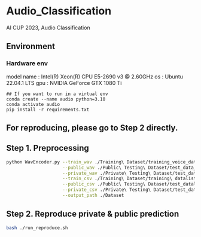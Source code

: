 # Audio_Classification
AI CUP 2023, Audio Classification

## Environment
### Hardware env
model name      : Intel(R) Xeon(R) CPU E5-2690 v3 @ 2.60GHz
os              : Ubuntu 22.04.1 LTS
gpu             : NVIDIA GeForce GTX 1080 Ti
```shell
## If you want to run in a virtual env
conda create --name audio python=3.10
conda activate audio
pip install -r requirements.txt
```
## For reproducing, please go to Step 2 directly.
## Step 1. Preprocessing

```bash
python WavEncoder.py --train_wav ./Training\ Dataset/training_voice_data \
                     --public_wav ./Public\ Testing\ Dataset/test_data_public \
                     --private_wav ./Private\ Testing\ Dataset/test_data_private \
                     --train_csv ./Training\ Dataset/training\ datalist.csv \
                     --public_csv ./Public\ Testing\ Dataset/test_datalist_public.csv \
                     --private_csv ./Private\ Testing\ Dataset/test_datalist_private.csv \
                     --output_path ./Dataset
```

## Step 2. Reproduce private & public prediction
```bash
bash ./run_reproduce.sh
```

